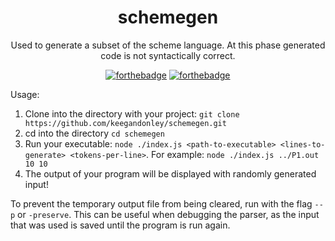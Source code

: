 <div align="center">

# schemegen
Used to generate a subset of the scheme language. At this phase generated code is not syntactically correct.

[![forthebadge](https://forthebadge.com/images/badges/compatibility-pc-load-letter.svg)](https://forthebadge.com) [![forthebadge](https://forthebadge.com/images/badges/60-percent-of-the-time-works-every-time.svg)](https://forthebadge.com)

</div>

Usage:
1. Clone into the directory with your project: `git clone https://github.com/keegandonley/schemegen.git`
2. cd into the directory `cd schemegen`
3. Run your executable: `node ./index.js <path-to-executable> <lines-to-generate> <tokens-per-line>`. For example: `node ./index.js ../P1.out 10 10`
4. The output of your program will be displayed with randomly generated input!

To prevent the temporary output file from being cleared, run with the flag `--p` or `-preserve`. This can be useful when debugging the parser, as the input that was used is saved until the program is run again.
